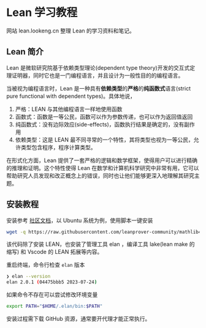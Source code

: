 # Lean 学习教程

网站 lean.lookeng.cn 整理 Lean 的学习资料和笔记。

## Lean 简介

Lean 是微软研究院基于依赖类型理论(dependent type theory)开发的交互式定理证明器，同时它也是一门编程语言，并且设计为一般性目的的编程语言。

当被视为编程语言时，Lean 是一种具有**依赖类型**的**严格**的**纯函数式**语言(strict pure functional with dependent types)。具体地说，
1. 严格：LEAN 与其他编程语言一样地使用函数
2. 函数式：函数是一等公民，函数可以作为参数传递，也可以作为返回值返回
3. 纯函数式：没有边际效应(side-effects)，函数执行结果是确定的，没有副作用
4. 依赖类型：这是 LEAN 最不同寻常的一个特性，其将类型也视为一等公民，允许类型包含程序，程序计算类型。

在形式化方面，Lean 提供了一套严格的逻辑和数学框架，使得用户可以进行精确的推理和证明。这个特性使得 Lean 在数学和计算机科学研究中非常有用，它可以帮助研究人员发现和改正概念上的错误，同时也让他们能够更深入地理解其研究主题。

## 安装教程

安装参考 [社区文档](https://leanprover-community.github.io/get_started.html)，以 Ubuntu 系统为例，使用脚本一键安装

```bash
wget -q https://raw.githubusercontent.com/leanprover-community/mathlib4/master/scripts/install_debian.sh && bash install_debian.sh ; rm -f install_debian.sh && source ~/.profile
```

该代码除了安装 LEAN，也安装了管理工具 elan ，编译工具 lake(lean make 的缩写) 和 Vscode 的 LEAN 拓展等内容。

重启终端，命令行检查 `elan` 版本
```bash
❯ elan --version
elan 2.0.1 (04475bbb5 2023-07-24)
```

如果命令不存在可以尝试修改环境变量
```bash
export PATH="$HOME/.elan/bin:$PATH"
```

安装过程需下载 GitHub 资源，通常要开代理才能正常执行。

